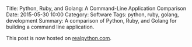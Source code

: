 Title: Python, Ruby, and Golang: A Command-Line Application Comparison
Date: 2015-05-30 10:00
Category: Software
Tags: python, ruby, golang, development
Summary: A comparison of Python, Ruby, and Golang for building a command line application.

This post is now hosted on [realpython.com](https://realpython.com/blog/python/python-ruby-and-golang-a-command-line-application-comparison/).
